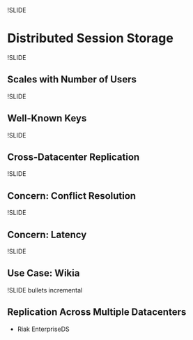 !SLIDE

# Distributed Session Storage #

!SLIDE

## Scales with Number of Users ##

!SLIDE

## Well-Known Keys ##

!SLIDE

## Cross-Datacenter Replication ##

!SLIDE

## Concern: Conflict Resolution ##

!SLIDE

## Concern: Latency ##

!SLIDE

## Use Case: Wikia ##

!SLIDE bullets incremental

## Replication Across Multiple Datacenters ##

* Riak EnterpriseDS
